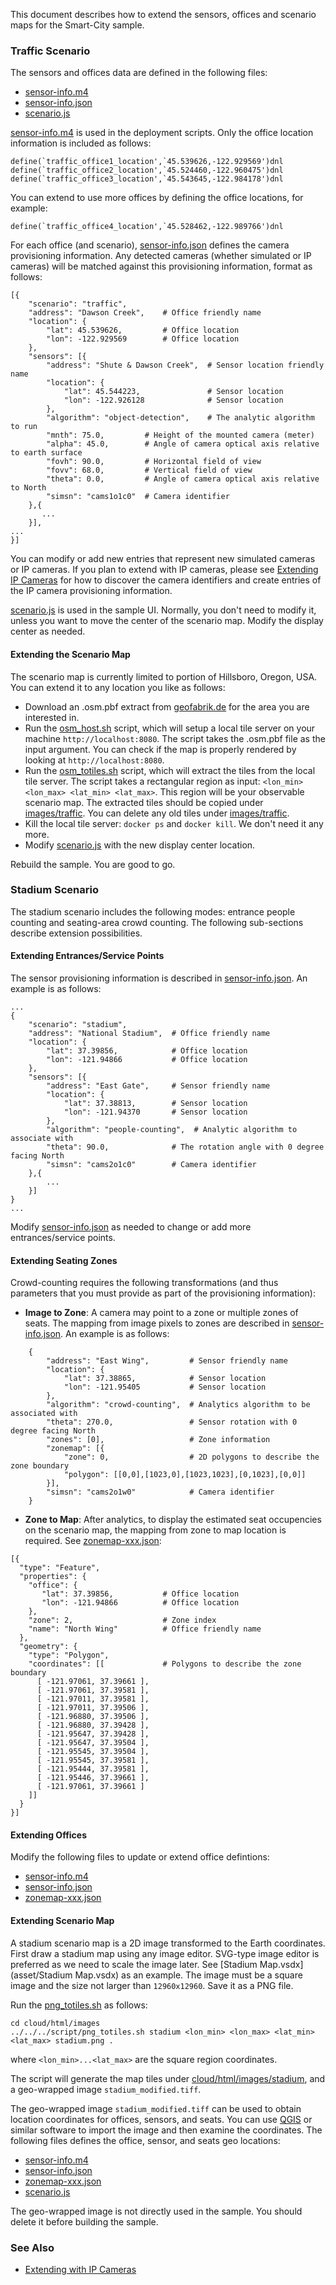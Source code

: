 
This document describes how to extend the sensors, offices and scenario maps for the Smart-City sample.    

### Traffic Scenario

The sensors and offices data are defined in the following files:   

- [sensor-info.m4](../maintenance/db-init/sensor-info.m4)
- [sensor-info.json](../maintenance/db-init/sensor-info.json)
- [scenario.js](../cloud/html/js/scenario.js)

[sensor-info.m4](../maintenance/db-init/sensor-info.m4) is used in the deployment scripts. Only the office location information is included as follows:   

```
define(`traffic_office1_location',`45.539626,-122.929569')dnl
define(`traffic_office2_location',`45.524460,-122.960475')dnl
define(`traffic_office3_location',`45.543645,-122.984178')dnl
```

You can extend to use more offices by defining the office locations, for example:   

```
define(`traffic_office4_location',`45.528462,-122.989766')dnl
```

For each office (and scenario), [sensor-info.json](../maintenance/db-init/sensor-info.json) defines the camera provisioning information. Any detected cameras (whether simulated or IP cameras) will be matched against this provisioning information, format as follows:   

```
[{
    "scenario": "traffic",
    "address": "Dawson Creek",    # Office friendly name
    "location": {
        "lat": 45.539626,         # Office location
        "lon": -122.929569        # Office location
    },
    "sensors": [{
        "address": "Shute & Dawson Creek",  # Sensor location friendly name
        "location": {
            "lat": 45.544223,               # Sensor location
            "lon": -122.926128              # Sensor location
        },
        "algorithm": "object-detection",    # The analytic algorithm to run
        "mnth": 75.0,         # Height of the mounted camera (meter)
        "alpha": 45.0,        # Angle of camera optical axis relative to earth surface
        "fovh": 90.0,         # Horizontal field of view
        "fovv": 68.0,         # Vertical field of view
        "theta": 0.0,         # Angle of camera optical axis relative to North
        "simsn": "cams1o1c0"  # Camera identifier
    },{
       ...
    }],
...
}]
```

You can modify or add new entries that represent new simulated cameras or IP cameras. If you plan to extend with IP cameras, please see [Extending IP Cameras](../sensor/README.md) for how to discover the camera identifiers and create entries of the IP camera provisioning information.   

[scenario.js](../cloud/html/js/scenario.js) is used in the sample UI. Normally, you don't need to modify it, unless you want to move the center of the scenario map. Modify the display center as needed.

#### Extending the Scenario Map

The scenario map is currently limited to portion of Hillsboro, Oregon, USA. You can extend it to any location you like as follows:   
- Download an .osm.pbf extract from [geofabrik.de](https://download.geofabrik.de) for the area you are interested in.    
- Run the [osm_host.sh](../script/osm_host.sh) script, which will setup a local tile server on your machine ```http://localhost:8080```. The script takes the .osm.pbf file as the input argument. You can check if the map is properly rendered by looking at ```http://localhost:8080```.         
- Run the [osm_totiles.sh](../script/osm_totiles.sh) script, which will extract the tiles from the local tile server. The script takes a rectangular region as input: ```<lon_min> <lon_max> <lat_min> <lat_max>```. This region will be your observable scenario map. The extracted tiles should be copied under [images/traffic](../cloud/html/images/traffic). You can delete any old tiles under [images/traffic](../cloud/html/images/traffic).   
- Kill the local tile server: ```docker ps``` and ```docker kill```. We don't need it any more.   
- Modify [scenario.js](../cloud/html/js/scenario.js) with the new display center location.   

Rebuild the sample. You are good to go.  

### Stadium Scenario

The stadium scenario includes the following modes: entrance people counting and seating-area crowd counting. The following sub-sections describe extension possibilities.  

#### Extending Entrances/Service Points

The sensor provisioning information is described in [sensor-info.json](../maintenance/db-init/sensor-info.json). An example is as follows:   

```
...
{
    "scenario": "stadium",
    "address": "National Stadium",  # Office friendly name
    "location": {
        "lat": 37.39856,            # Office location
        "lon": -121.94866           # Office location
    },
    "sensors": [{
        "address": "East Gate",     # Sensor friendly name
        "location": {
            "lat": 37.38813,        # Sensor location
            "lon": -121.94370       # Sensor location
        },
        "algorithm": "people-counting",  # Analytic algorithm to associate with
        "theta": 90.0,              # The rotation angle with 0 degree facing North
        "simsn": "cams2o1c0"        # Camera identifier
    },{
        ...
    }]
}
...
```

Modify [sensor-info.json](../maintenance/db-init/sensor-info.json) as needed to change or add more entrances/service points.  

#### Extending Seating Zones

Crowd-counting requires the following transformations (and thus parameters that you must provide as part of the provisioning information):   
- **Image to Zone**: A camera may point to a zone or multiple zones of seats. The mapping from image pixels to zones are described in [sensor-info.json](../maintenance/db-init/sensor-info.json). An example is as follows:  

```
    {
        "address": "East Wing",         # Sensor friendly name
        "location": {
            "lat": 37.38865,            # Sensor location
            "lon": -121.95405           # Sensor location
        },
        "algorithm": "crowd-counting",  # Analytics algorithm to be associated with 
        "theta": 270.0,                 # Sensor rotation with 0 degree facing North
        "zones": [0],                   # Zone information
        "zonemap": [{
            "zone": 0,                  # 2D polygons to describe the zone boundary
            "polygon": [[0,0],[1023,0],[1023,1023],[0,1023],[0,0]]
        }],
        "simsn": "cams2o1w0"            # Camera identifier
    }
```

- **Zone to Map**: After analytics, to display the estimated seat occupencies on the scenario map, the mapping from zone to map location is required. See [zonemap-xxx.json](../cloud/html/images/stadium/zonemap-37.39856d-121.94866.json):   

```
[{
  "type": "Feature",
  "properties": {
    "office": {
       "lat": 37.39856,           # Office location
       "lon": -121.94866          # Office location
    },
    "zone": 2,                    # Zone index
    "name": "North Wing"          # Office friendly name
  },
  "geometry": {
    "type": "Polygon",
    "coordinates": [[             # Polygons to describe the zone boundary
      [ -121.97061, 37.39661 ],
      [ -121.97061, 37.39581 ],
      [ -121.97011, 37.39581 ],
      [ -121.97011, 37.39506 ],
      [ -121.96880, 37.39506 ],
      [ -121.96880, 37.39428 ],
      [ -121.95647, 37.39428 ],
      [ -121.95647, 37.39504 ],
      [ -121.95545, 37.39504 ],
      [ -121.95545, 37.39581 ],
      [ -121.95444, 37.39581 ],
      [ -121.95446, 37.39661 ],
      [ -121.97061, 37.39661 ]
    ]]
  }
}]
```

#### Extending Offices

Modify the following files to update or extend office defintions:   
- [sensor-info.m4](../maintenance/db-init/sensor-info.m4)
- [sensor-info.json](../maintenance/db-init/sensor-info.json)
- [zonemap-xxx.json](../cloud/html/images/stadium/zonemap-37.39856d-121.94866.json)

#### Extending Scenario Map

A stadium scenario map is a 2D image transformed to the Earth coordinates. First draw a stadium map using any image editor. SVG-type image editor is preferred as we need to scale the image later. See [Stadium Map.vsdx](asset/Stadium Map.vsdx) as an example. The image must be a square image and the size not larger than ```12960x12960```. Save it as a PNG file.   

Run the [png_totiles.sh](../script/png_totiles.sh) as follows:    
```
cd cloud/html/images
../../../script/png_totiles.sh stadium <lon_min> <lon_max> <lat_min> <lat_max> stadium.png .
```
where ```<lon_min>...<lat_max>``` are the square region coordinates.  

The script will generate the map tiles under [cloud/html/images/stadium](../cloud/html/images/stadium), and a geo-wrapped image ```stadium_modified.tiff```. 

The geo-wrapped image ```stadium_modified.tiff``` can be used to obtain location coordinates for offices, sensors, and seats. You can use [QGIS](https://www.qgis.org/en/site/index.html) or similar software to import the image and then examine the coordinates. The following files defines the office, sensor, and seats geo locations:   

- [sensor-info.m4](../maintenance/db-init/sensor-info.m4)   
- [sensor-info.json](../maintenance/db-init/sensor-info.json)   
- [zonemap-xxx.json](../cloud/html/images/stadium/zonemap-37.39856d-121.94866.json)  
- [scenario.js](../cloud/html/js/scenario.js)   

The geo-wrapped image is not directly used in the sample. You should delete it before building the sample.   

### See Also

- [Extending with IP Cameras](../sensor/README.md)   

